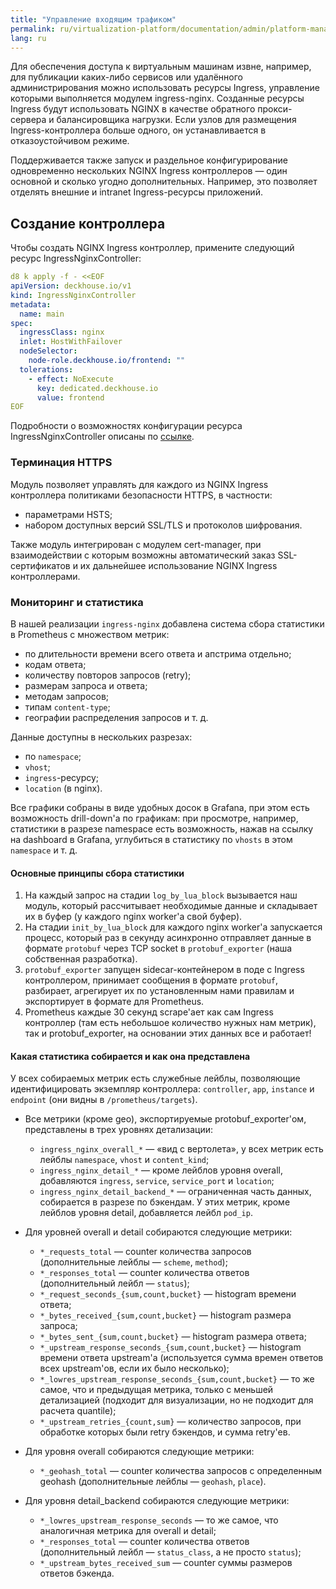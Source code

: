 ```yaml
---
title: "Управление входящим трафиком"
permalink: ru/virtualization-platform/documentation/admin/platform-management/network/ingress.html
lang: ru
---
```


Для обеспечения доступа к виртуальным машинам извне, например, для публикации каких-либо сервисов или удалённого администрирования
можно использовать ресурсы Ingress, управление которыми выполняется модулем ingress-nginx. Созданные ресурсы Ingress будут использовать
NGINX в качестве обратного прокси-сервера и балансировщика нагрузки. Если узлов для размещения Ingress-контроллера больше одного, он 
устанавливается в отказоустойчивом режиме.

Поддерживается также запуск и раздельное конфигурирование одновременно нескольких NGINX Ingress контроллеров — 
один основной и сколько угодно дополнительных. Например, это позволяет отделять внешние и intranet Ingress-ресурсы приложений.

## Создание контроллера

Чтобы создать NGINX Ingress контроллер, примените следующий ресурс IngressNginxController:

```yaml
d8 k apply -f - <<EOF
apiVersion: deckhouse.io/v1
kind: IngressNginxController
metadata:
  name: main
spec:
  ingressClass: nginx
  inlet: HostWithFailover
  nodeSelector:
    node-role.deckhouse.io/frontend: ""
  tolerations:
    - effect: NoExecute
      key: dedicated.deckhouse.io
      value: frontend
EOF
```

Подробности о возможностях конфигурации ресурса IngressNginxController описаны по [ссылке](todo,mc).

### Терминация HTTPS

Модуль позволяет управлять для каждого из NGINX Ingress контроллера политиками безопасности HTTPS, в частности:

- параметрами HSTS;
- набором доступных версий SSL/TLS и протоколов шифрования.

Также модуль интегрирован с модулем cert-manager, при взаимодействии с которым возможны автоматический заказ SSL-сертификатов и их дальнейшее использование NGINX Ingress контроллерами.

### Мониторинг и статистика

В нашей реализации `ingress-nginx` добавлена система сбора статистики в Prometheus с множеством метрик:
- по длительности времени всего ответа и апстрима отдельно;
- кодам ответа;
- количеству повторов запросов (retry);
- размерам запроса и ответа;
- методам запросов;
- типам `content-type`;
- географии распределения запросов и т. д.

Данные доступны в нескольких разрезах:
- по `namespace`;
- `vhost`;
- `ingress`-ресурсу;
- `location` (в nginx).

Все графики собраны в виде удобных досок в Grafana, при этом есть возможность drill-down'а по графикам:
при просмотре, например, статистики в разрезе namespace есть возможность, нажав на ссылку на dashboard в Grafana,
углубиться в статистику по `vhosts` в этом `namespace` и т. д.

#### Основные принципы сбора статистики

1. На каждый запрос на стадии `log_by_lua_block` вызывается наш модуль, который рассчитывает необходимые данные и складывает их в буфер (у каждого nginx worker'а свой буфер).
2. На стадии `init_by_lua_block` для каждого nginx worker'а запускается процесс, который раз в секунду асинхронно отправляет данные в формате `protobuf` через TCP socket в `protobuf_exporter` (наша собственная разработка).
3. `protobuf_exporter` запущен sidecar-контейнером в поде с Ingress контроллером, принимает сообщения в формате `protobuf`, разбирает, агрегирует их по установленным нами правилам и экспортирует в формате для Prometheus.
4. Prometheus каждые 30 секунд scrape'ает как сам Ingress контроллер (там есть небольшое количество нужных нам метрик), так и protobuf_exporter, на основании этих данных все и работает!

#### Какая статистика собирается и как она представлена

У всех собираемых метрик есть служебные лейблы, позволяющие идентифицировать экземпляр контроллера: `controller`, `app`, `instance` и `endpoint` (они видны в `/prometheus/targets`).

* Все метрики (кроме geo), экспортируемые protobuf_exporter'ом, представлены в трех уровнях детализации:
  * `ingress_nginx_overall_*` — «вид с вертолета», у всех метрик есть лейблы `namespace`, `vhost` и `content_kind`;
  * `ingress_nginx_detail_*` — кроме лейблов уровня overall, добавляются `ingress`, `service`, `service_port` и `location`;
  * `ingress_nginx_detail_backend_*` — ограниченная часть данных, собирается в разрезе по бэкендам. У этих метрик, кроме лейблов уровня detail, добавляется лейбл `pod_ip`.

* Для уровней overall и detail собираются следующие метрики:
  * `*_requests_total` — counter количества запросов (дополнительные лейблы — `scheme`, `method`);
  * `*_responses_total` — counter количества ответов (дополнительный лейбл — `status`);
  * `*_request_seconds_{sum,count,bucket}` — histogram времени ответа;
  * `*_bytes_received_{sum,count,bucket}` — histogram размера запроса;
  * `*_bytes_sent_{sum,count,bucket}` — histogram размера ответа;
  * `*_upstream_response_seconds_{sum,count,bucket}` — histogram времени ответа upstream'а (используется сумма времен ответов всех upstream'ов, если их было несколько);
  * `*_lowres_upstream_response_seconds_{sum,count,bucket}` — то же самое, что и предыдущая метрика, только с меньшей детализацией (подходит для визуализации, но не подходит для расчета quantile);
  * `*_upstream_retries_{count,sum}` — количество запросов, при обработке которых были retry бэкендов, и сумма retry'ев.

* Для уровня overall собираются следующие метрики:
  * `*_geohash_total` — counter количества запросов с определенным geohash (дополнительные лейблы — `geohash`, `place`).

* Для уровня detail_backend собираются следующие метрики:
  * `*_lowres_upstream_response_seconds` — то же самое, что аналогичная метрика для overall и detail;
  * `*_responses_total` — counter количества ответов (дополнительный лейбл — `status_class`, а не просто `status`);
  * `*_upstream_bytes_received_sum` — counter суммы размеров ответов бэкенда.
